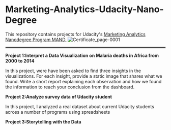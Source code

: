 # Marketing-Analytics-Udacity-Nano-Degree
This repository contains projects for Udacity's [Marketing Analytics Nanodegree Program MAND.](https://www.udacity.com/course/marketing-analytics-nanodegree--nd028)
 ![Certificate_page-0001](https://user-images.githubusercontent.com/93208018/138940004-95d5be83-33fa-4b3a-95c0-10767bf5c4e1.jpg)
<hr style="border:2px solid gray"> </hr>

**Project 1:Interpret a Data Visualization on Malaria deaths in Africa from 2000 to 2014**

In this project, were have been asked to find three insights in the visualizations. For each insight, provide a static image that shares what we found. Write a short report explaining each observation and how we found the information to reach your conclusion from the dashboard.

**Project 2:Analyze survey data of Udacity student**

In this project, I analyzed a real dataset about current Udacity students across a number of programs using spreadsheets

**Project 3:Storytelling with the Data**

